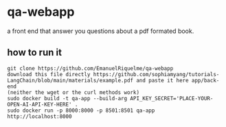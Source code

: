 # qa-webapp
a front end that answer you questions about a pdf formated book. 

## how to run it
```
git clone https://github.com/EmanuelRiquelme/qa-webapp
download this file directly https://github.com/sophiamyang/tutorials-LangChain/blob/main/materials/example.pdf and paste it here app/back-end
(neither the wget or the curl methods work)
sudo docker build -t qa-app --build-arg API_KEY_SECRET='PLACE-YOUR-OPEN-AI-API-KEY-HERE' .
sudo docker run -p 8000:8000 -p 8501:8501 qa-app
http://localhost:8000
```
